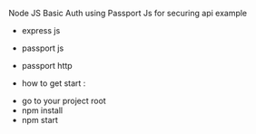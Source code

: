 Node JS Basic Auth using Passport Js for securing api example
* express js
* passport js
* passport http

* how to get start :
- go to your project root
- npm install
- npm start
